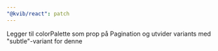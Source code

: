 ```yaml
---
"@kvib/react": patch
---
```


Legger til colorPalette som prop på Pagination og utvider variants med "subtle"-variant for denne
